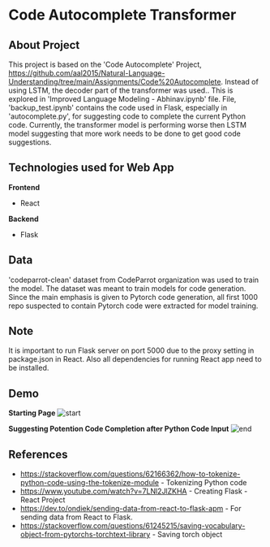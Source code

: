 # Code Autocomplete Transformer
## About Project
This project is based on the 'Code Autocomplete' Project, https://github.com/aal2015/Natural-Language-Understanding/tree/main/Assignments/Code%20Autocomplete. Instead of using LSTM, the decoder part of the transformer was used.. This is explored in 'Improved Language Modeling - Abhinav.ipynb' file. File, 'backup_test.ipynb' contains the code used in Flask, especially in 'autocomplete.py', for suggesting code to complete the current Python code. Currently, the transformer model is performing worse then LSTM model suggesting that more work needs to be done to get good code suggestions.

## Technologies used for Web App
<b>Frontend</b>
- React

<b>Backend</b>
- Flask

## Data
'codeparrot-clean' dataset from CodeParrot organization was used to train the model. The dataset was meant to train models for code generation. Since the main emphasis is given to Pytorch code generation, all first 1000 repo suspected to contain Pytorch code were extracted for model training.

## Note
It is important to run Flask server on port 5000 due to the proxy setting in package.json in React. Also all dependencies for running React app need to be installed.

## Demo
<b>Starting Page</b>
![start](https://user-images.githubusercontent.com/28766535/224557978-133959d7-5c87-434e-8c6b-b4f6ce20596b.png)

<b>Suggesting Potention Code Completion after Python Code Input</b>
![end](https://user-images.githubusercontent.com/28766535/224557995-e5fce01d-8351-40be-94ac-2f51f2868d93.png)

## References
- https://stackoverflow.com/questions/62166362/how-to-tokenize-python-code-using-the-tokenize-module - Tokenizing Python code
- https://www.youtube.com/watch?v=7LNl2JlZKHA - Creating Flask - React Project
- https://dev.to/ondiek/sending-data-from-react-to-flask-apm - For sending data from React to Flask.
- https://stackoverflow.com/questions/61245215/saving-vocabulary-object-from-pytorchs-torchtext-library - Saving torch object
